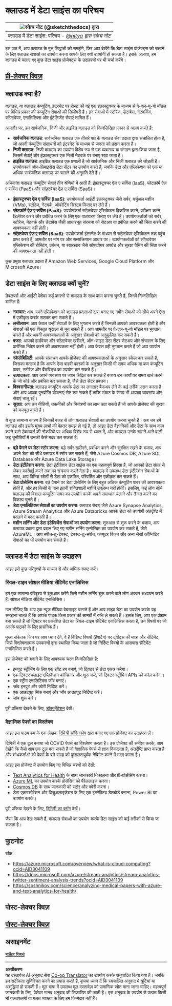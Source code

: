 <!--
CO_OP_TRANSLATOR_METADATA:
{
  "original_hash": "5f8e7cdefa096664ae86f795be571580",
  "translation_date": "2025-09-05T14:50:12+00:00",
  "source_file": "5-Data-Science-In-Cloud/17-Introduction/README.md",
  "language_code": "hi"
}
-->
# क्लाउड में डेटा साइंस का परिचय

|![ स्केच नोट [(@sketchthedocs)](https://sketchthedocs.dev) द्वारा ](../../sketchnotes/17-DataScience-Cloud.png)|
|:---:|
| क्लाउड में डेटा साइंस: परिचय - _[@nitya](https://twitter.com/nitya) द्वारा स्केच नोट_ |

इस पाठ में, आप क्लाउड के मूल सिद्धांतों को समझेंगे, फिर आप देखेंगे कि डेटा साइंस प्रोजेक्ट्स को चलाने के लिए क्लाउड सेवाओं का उपयोग करना आपके लिए क्यों उपयोगी हो सकता है। इसके अलावा, हम क्लाउड में चलाए गए कुछ डेटा साइंस प्रोजेक्ट्स के उदाहरणों पर भी चर्चा करेंगे। 

## [प्री-लेक्चर क्विज़](https://ff-quizzes.netlify.app/en/ds/quiz/32)

## क्लाउड क्या है?

क्लाउड, या क्लाउड कंप्यूटिंग, इंटरनेट पर होस्ट की गई एक इंफ्रास्ट्रक्चर के माध्यम से पे-एज़-यू-गो मॉडल पर विभिन्न प्रकार की कंप्यूटिंग सेवाओं की डिलीवरी है। इन सेवाओं में स्टोरेज, डेटाबेस, नेटवर्किंग, सॉफ़्टवेयर, एनालिटिक्स और इंटेलिजेंट सेवाएं शामिल हैं। 

आमतौर पर, हम सार्वजनिक, निजी और हाइब्रिड क्लाउड को निम्नलिखित प्रकार से अलग करते हैं:

* **सार्वजनिक क्लाउड**: सार्वजनिक क्लाउड एक तीसरे पक्ष के क्लाउड सेवा प्रदाता द्वारा संचालित होता है, जो अपनी कंप्यूटिंग संसाधनों को इंटरनेट के माध्यम से जनता को प्रदान करता है।  
* **निजी क्लाउड**: निजी क्लाउड का उपयोग विशेष रूप से एक व्यवसाय या संगठन द्वारा किया जाता है, जिसमें सेवाएं और इंफ्रास्ट्रक्चर एक निजी नेटवर्क पर बनाए रखा जाता है।  
* **हाइब्रिड क्लाउड**: हाइब्रिड क्लाउड एक प्रणाली है जो सार्वजनिक और निजी क्लाउड को जोड़ती है। उपयोगकर्ता ऑन-प्रिमाइसेस डेटा सेंटर का उपयोग करते हैं, जबकि डेटा और एप्लिकेशन को एक या अधिक सार्वजनिक क्लाउड पर चलाने की अनुमति देते हैं।  

अधिकांश क्लाउड कंप्यूटिंग सेवाएं तीन श्रेणियों में आती हैं: इंफ्रास्ट्रक्चर ऐज़ ए सर्विस (IaaS), प्लेटफ़ॉर्म ऐज़ ए सर्विस (PaaS) और सॉफ़्टवेयर ऐज़ ए सर्विस (SaaS)। 

* **इंफ्रास्ट्रक्चर ऐज़ ए सर्विस (IaaS)**: उपयोगकर्ता आईटी इंफ्रास्ट्रक्चर जैसे सर्वर, वर्चुअल मशीन (VMs), स्टोरेज, नेटवर्क, ऑपरेटिंग सिस्टम किराए पर लेते हैं।  
* **प्लेटफ़ॉर्म ऐज़ ए सर्विस (PaaS)**: उपयोगकर्ता सॉफ़्टवेयर एप्लिकेशन विकसित करने, परीक्षण करने, डिलीवर करने और प्रबंधित करने के लिए एक वातावरण किराए पर लेते हैं। उपयोगकर्ताओं को सर्वर, स्टोरेज, नेटवर्क और डेटाबेस जैसी आधारभूत संरचना को सेटअप या प्रबंधित करने की चिंता करने की आवश्यकता नहीं होती।  
* **सॉफ़्टवेयर ऐज़ ए सर्विस (SaaS)**: उपयोगकर्ता इंटरनेट के माध्यम से सॉफ़्टवेयर एप्लिकेशन तक पहुंच प्राप्त करते हैं, आमतौर पर मांग पर और सब्सक्रिप्शन आधार पर। उपयोगकर्ताओं को सॉफ़्टवेयर एप्लिकेशन की होस्टिंग, प्रबंधन, या रखरखाव जैसे सॉफ़्टवेयर अपग्रेड और सुरक्षा पैचिंग की चिंता करने की आवश्यकता नहीं होती।  

कुछ प्रमुख क्लाउड प्रदाता हैं Amazon Web Services, Google Cloud Platform और Microsoft Azure।  

## डेटा साइंस के लिए क्लाउड क्यों चुनें?

डेवलपर्स और आईटी पेशेवर कई कारणों से क्लाउड के साथ काम करना चुनते हैं, जिनमें निम्नलिखित शामिल हैं:

* **नवाचार**: आप अपने एप्लिकेशन को क्लाउड प्रदाताओं द्वारा बनाए गए नवीन सेवाओं को सीधे अपने ऐप्स में एकीकृत करके सशक्त बना सकते हैं।  
* **लचीलापन**: आप केवल उन्हीं सेवाओं के लिए भुगतान करते हैं जिनकी आपको आवश्यकता होती है और सेवाओं की एक विस्तृत श्रृंखला से चुन सकते हैं। आप आमतौर पर पे-एज़-यू-गो मॉडल पर भुगतान करते हैं और अपनी आवश्यकताओं के अनुसार सेवाओं को अनुकूलित कर सकते हैं।  
* **बजट**: आपको हार्डवेयर और सॉफ़्टवेयर खरीदने, ऑन-साइट डेटा सेंटर सेटअप और संचालन के लिए प्रारंभिक निवेश करने की आवश्यकता नहीं होती। आप केवल वही भुगतान करते हैं जो आप उपयोग करते हैं।  
* **स्केलेबिलिटी**: आपके संसाधन आपके प्रोजेक्ट की आवश्यकताओं के अनुसार स्केल कर सकते हैं, जिसका मतलब है कि आपके ऐप्स बाहरी कारकों के अनुसार किसी भी समय अधिक या कम कंप्यूटिंग पावर, स्टोरेज और बैंडविड्थ का उपयोग कर सकते हैं।  
* **उत्पादकता**: आप अपने व्यवसाय पर ध्यान केंद्रित कर सकते हैं बजाय उन कार्यों पर समय खर्च करने के जो कोई और प्रबंधित कर सकता है, जैसे डेटा सेंटर प्रबंधन।  
* **विश्वसनीयता**: क्लाउड कंप्यूटिंग आपके डेटा का लगातार बैकअप लेने के कई तरीके प्रदान करता है और आप आपदा पुनर्प्राप्ति योजनाएं सेट कर सकते हैं ताकि संकट के समय भी आपका व्यवसाय और सेवाएं चालू रहें।  
* **सुरक्षा**: आप उन नीतियों, तकनीकों और नियंत्रणों का लाभ उठा सकते हैं जो आपके प्रोजेक्ट की सुरक्षा को मजबूत करते हैं।  

ये कुछ सामान्य कारण हैं जिनकी वजह से लोग क्लाउड सेवाओं का उपयोग करना चुनते हैं। अब जब हमें क्लाउड और इसके मुख्य लाभों की बेहतर समझ हो गई है, तो आइए डेटा वैज्ञानिकों और डेटा के साथ काम करने वाले डेवलपर्स की नौकरियों पर अधिक विशेष रूप से ध्यान दें, और क्लाउड उनके सामने आने वाली कई चुनौतियों में उनकी कैसे मदद कर सकता है:

* **बड़े पैमाने पर डेटा स्टोर करना**: बड़े सर्वर खरीदने, प्रबंधित करने और सुरक्षित रखने के बजाय, आप अपने डेटा को सीधे क्लाउड में स्टोर कर सकते हैं, जैसे Azure Cosmos DB, Azure SQL Database और Azure Data Lake Storage।  
* **डेटा इंटीग्रेशन करना**: डेटा इंटीग्रेशन डेटा साइंस का एक महत्वपूर्ण हिस्सा है, जो आपको डेटा संग्रह से लेकर कार्रवाई करने तक का संक्रमण करने देता है। क्लाउड में उपलब्ध डेटा इंटीग्रेशन सेवाओं के साथ, आप विभिन्न स्रोतों से डेटा को एकत्रित, परिवर्तित और एकीकृत कर सकते हैं।  
* **डेटा प्रोसेसिंग करना**: बड़े पैमाने पर डेटा प्रोसेसिंग के लिए बहुत अधिक कंप्यूटिंग पावर की आवश्यकता होती है, और हर किसी के पास इतनी शक्तिशाली मशीनें उपलब्ध नहीं होतीं। इसलिए, कई लोग सीधे क्लाउड की विशाल कंप्यूटिंग पावर का उपयोग करके अपने समाधान चलाने और तैनात करने का विकल्प चुनते हैं।  
* **डेटा एनालिटिक्स सेवाओं का उपयोग करना**: क्लाउड सेवाएं जैसे Azure Synapse Analytics, Azure Stream Analytics और Azure Databricks आपके डेटा को उपयोगी अंतर्दृष्टि में बदलने में मदद करती हैं।  
* **मशीन लर्निंग और डेटा इंटेलिजेंस सेवाओं का उपयोग करना**: शुरुआत से शुरू करने के बजाय, आप क्लाउड प्रदाता द्वारा प्रदान किए गए मशीन लर्निंग एल्गोरिदम का उपयोग कर सकते हैं, जैसे AzureML। आप स्पीच-टू-टेक्स्ट, टेक्स्ट-टू-स्पीच, कंप्यूटर विज़न और अन्य जैसी कॉग्निटिव सेवाओं का भी उपयोग कर सकते हैं।  

## क्लाउड में डेटा साइंस के उदाहरण

आइए इसे कुछ परिदृश्यों के माध्यम से और अधिक स्पष्ट करें।  

### रियल-टाइम सोशल मीडिया सेंटिमेंट एनालिसिस
हम एक सामान्य परिदृश्य से शुरुआत करेंगे जिसे मशीन लर्निंग शुरू करने वाले लोग अक्सर अध्ययन करते हैं: सोशल मीडिया सेंटिमेंट एनालिसिस।  

मान लीजिए कि आप एक न्यूज़ मीडिया वेबसाइट चलाते हैं और आप लाइव डेटा का उपयोग करके यह समझना चाहते हैं कि आपके पाठक किस प्रकार की सामग्री में रुचि ले सकते हैं। इसके लिए, आप एक प्रोग्राम बना सकते हैं जो ट्विटर पर प्रकाशित डेटा का रियल-टाइम सेंटिमेंट एनालिसिस करता है, उन विषयों पर जो आपके पाठकों के लिए प्रासंगिक हैं।  

मुख्य संकेतक जिन पर आप ध्यान देंगे, वे हैं विशिष्ट विषयों (हैशटैग) पर ट्वीट्स की मात्रा और सेंटिमेंट, जिसे विश्लेषणात्मक उपकरणों द्वारा स्थापित किया जाता है जो निर्दिष्ट विषयों के आसपास सेंटिमेंट एनालिसिस करते हैं।  

इस प्रोजेक्ट को बनाने के लिए आवश्यक चरण निम्नलिखित हैं:

* इनपुट स्ट्रीमिंग के लिए एक इवेंट हब बनाएं, जो ट्विटर से डेटा एकत्र करेगा।  
* एक ट्विटर क्लाइंट एप्लिकेशन कॉन्फ़िगर और शुरू करें, जो ट्विटर स्ट्रीमिंग APIs को कॉल करेगा।  
* एक स्ट्रीम एनालिटिक्स जॉब बनाएं।  
* जॉब इनपुट और क्वेरी निर्दिष्ट करें।  
* एक आउटपुट सिंक बनाएं और जॉब आउटपुट निर्दिष्ट करें।  
* जॉब शुरू करें।  

पूरी प्रक्रिया देखने के लिए, [डॉक्यूमेंटेशन](https://docs.microsoft.com/azure/stream-analytics/stream-analytics-twitter-sentiment-analysis-trends?WT.mc_id=academic-77958-bethanycheum&ocid=AID30411099) देखें।  

### वैज्ञानिक पेपर्स का विश्लेषण
आइए इस पाठ्यक्रम के एक लेखक [दिमित्री सॉश्निकोव](http://soshnikov.com) द्वारा बनाए गए एक प्रोजेक्ट का उदाहरण लें।  

दिमित्री ने एक टूल बनाया जो COVID पेपर्स का विश्लेषण करता है। इस प्रोजेक्ट की समीक्षा करके, आप देखेंगे कि कैसे आप एक टूल बना सकते हैं जो वैज्ञानिक पेपर्स से ज्ञान निकालता है, अंतर्दृष्टि प्राप्त करता है और शोधकर्ताओं को पेपर्स के बड़े संग्रह को कुशलतापूर्वक नेविगेट करने में मदद करता है।  

आइए इस प्रोजेक्ट में उपयोग किए गए विभिन्न चरणों को देखें:

* [Text Analytics for Health](https://docs.microsoft.com/azure/cognitive-services/text-analytics/how-tos/text-analytics-for-health?WT.mc_id=academic-77958-bethanycheum&ocid=AID3041109) के साथ जानकारी निकालना और प्री-प्रोसेसिंग करना।  
* [Azure ML](https://azure.microsoft.com/services/machine-learning?WT.mc_id=academic-77958-bethanycheum&ocid=AID3041109) का उपयोग करके प्रोसेसिंग को पैरेललाइज करना।  
* [Cosmos DB](https://azure.microsoft.com/services/cosmos-db?WT.mc_id=academic-77958-bethanycheum&ocid=AID3041109) के साथ जानकारी को स्टोर और क्वेरी करना।  
* डेटा एक्सप्लोरेशन और विज़ुअलाइज़ेशन के लिए एक इंटरैक्टिव डैशबोर्ड बनाना, Power BI का उपयोग करके।  

पूरी प्रक्रिया देखने के लिए, [दिमित्री का ब्लॉग](https://soshnikov.com/science/analyzing-medical-papers-with-azure-and-text-analytics-for-health/) देखें।  

जैसा कि आप देख सकते हैं, क्लाउड सेवाओं का उपयोग करके डेटा साइंस को कई तरीकों से किया जा सकता है।  

## फुटनोट

स्रोत:
* https://azure.microsoft.com/overview/what-is-cloud-computing?ocid=AID3041109  
* https://docs.microsoft.com/azure/stream-analytics/stream-analytics-twitter-sentiment-analysis-trends?ocid=AID3041109  
* https://soshnikov.com/science/analyzing-medical-papers-with-azure-and-text-analytics-for-health/  

## पोस्ट-लेक्चर क्विज़

## [पोस्ट-लेक्चर क्विज़](https://ff-quizzes.netlify.app/en/ds/quiz/33)

## असाइनमेंट

[मार्केट रिसर्च](assignment.md)  

---

**अस्वीकरण**:  
यह दस्तावेज़ AI अनुवाद सेवा [Co-op Translator](https://github.com/Azure/co-op-translator) का उपयोग करके अनुवादित किया गया है। जबकि हम सटीकता सुनिश्चित करने का प्रयास करते हैं, कृपया ध्यान दें कि स्वचालित अनुवाद में त्रुटियां या अशुद्धियां हो सकती हैं। मूल भाषा में उपलब्ध मूल दस्तावेज़ को प्रामाणिक स्रोत माना जाना चाहिए। महत्वपूर्ण जानकारी के लिए, पेशेवर मानव अनुवाद की सिफारिश की जाती है। इस अनुवाद के उपयोग से उत्पन्न किसी भी गलतफहमी या गलत व्याख्या के लिए हम जिम्मेदार नहीं हैं।